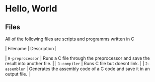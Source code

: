 # Hello, World


## Files
All of the following files are scripts and programms written in C

| Filename | Description |

| `0-preprocessor` | Runs a C file through the preprocessor and save the result into another file. |
| `1-compiler` | Runs C file but doesnt link. |
| `2-assembler` | Generates the assembly code of a C code and save it in an output file. |
